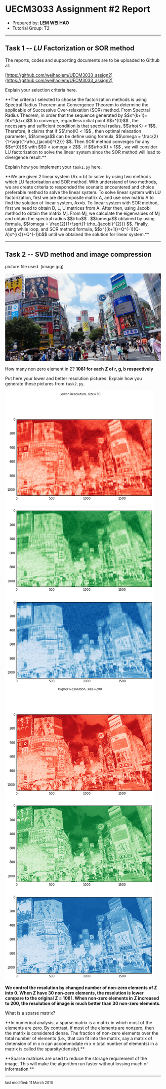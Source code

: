 UECM3033 Assignment #2 Report
========================================================

- Prepared by: **LEM WEI HAO**
- Tutorial Group: T2

--------------------------------------------------------

## Task 1 --  $LU$ Factorization or SOR method

The reports, codes and supporting documents are to be uploaded to Github at: 

[https://github.com/weihaolem/UECM3033_assign2](https://github.com/weihaolem/UECM3033_assign2)

Explain your selection criteria here.
<p>**The criteria I selected to choose the factorization methods is using Spectral Radius Theorem and Convergence Theorem to determine the applicable of Successive Over-relaxation (SOR) method. From Spectral Radius Theorem, in order that the sequence generated by $$x^{k+1}=(Kx^{k}+c)$$ to converge, regardless initial point $$x^{0}$$ , the necessary and sufficient condition is that spectral radius, $$\rho(K) < 1$$. Therefore, it claims that if $$\rho(K) < 1$$ , then optimal relaxation parameter, $$\omega$$ can be define using formula, $$\omega = \frac{2}{1+\sqrt{1-\rho_{jacobi}^{2}}} $$. Then SOR method converges for any $$x^{0}$$ with $$0 < \omega < 2$$ . if $$\rho(K) > 1$$ , we will consider LU factorization to solve the linear system since the SOR method will lead to divergence result.**


Explain how you implement your `task1.py` here.
<p>**We are given 2 linear system (Ax = b) to solve by using two methods which LU factorisation and SOR method. With understand of two methods, we are create criteria to responded the scenario encountered and choice preferable method to solve the linear system. To solve linear system with LU factorization, first we are decomposite matrix A, and use new matrix A to find the solution of linear system, Ax=b. To linear system with SOR method, first we need to obtain D, L, U matrices from A. After then, using Jacobi method to obtain the matrix Mj. From Mj, we calculate the eigenvalues of Mj and obtain the spectral radius $$\rho$$ . $$\omega$$ obtained by using formula, $$\omega = \frac{2}{1+\sqrt{1-\rho_{jacobi}^{2}}} $$. Finally, using while loop, and SOR method formula, $$x^{(k+1)}=Q^{-1}(Q-A)x^{(k)}+Q^{-1}b$$ until we obtained the solution for linear system.**

---------------------------------------------------------

## Task 2 -- SVD method and image compression

picture file used. (image.jpg)

![image.jpg](image.jpg)

How many non zero element in $\Sigma$?
**1081 for each $\Sigma$ of r, g, b respectively**

Put here your lower and better resolution pictures. Explain how you generate
these pictures from `task2.py`.

![lower_res_pic.png](lower_res_pic.png)
![higher_res_pic.png](higher_res_pic.png)

**We control the resolution by changed number of non-zero elements of $\Sigma$ into 0. When $\Sigma$ have 30 non-zero elements, the resolution is lower compare to the original $\Sigma$ = 1081. When non-zero elements in $\Sigma$ increased to 200, the resolution of image is much better than 30 non-zero elements.**


What is a sparse matrix?

<p>**In numerical analysis, a sparse matrix is a matrix in which most of the elements are zero. By contrast, if most of the elements are nonzero, then the matrix is considered dense. The fraction of non-zero elements over the total number of elements (i.e., that can fit into the matrix, say a matrix of dimension of m x n can accommodate m x n total number of elements) in a matrix is called the sparsity(density).**
<p>**Sparse matrices are used to reduce the storage requirement of the image. This will make the algorithm run faster without lossing much of information.**



-----------------------------------

<sup>last modified: 11 March 2016</sup>
